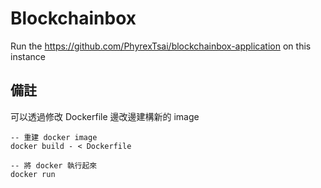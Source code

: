 # Blockchainbox

Run the https://github.com/PhyrexTsai/blockchainbox-application on this instance

## 備註

可以透過修改 Dockerfile 邊改邊建構新的 image
```
-- 重建 docker image
docker build - < Dockerfile

-- 將 docker 執行起來
docker run
```